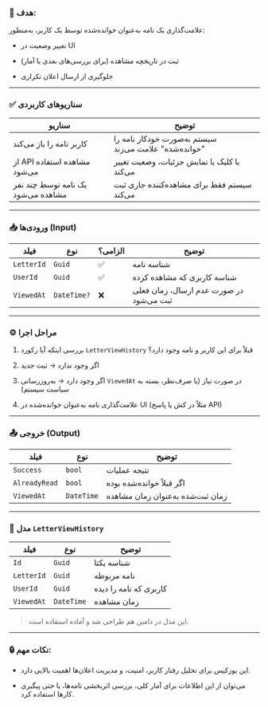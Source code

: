 
### 🎯 هدف:

علامت‌گذاری یک نامه به‌عنوان خوانده‌شده توسط یک کاربر، به‌منظور:

- تغییر وضعیت در UI
    
- ثبت در تاریخچه مشاهده (برای بررسی‌های بعدی یا آمار)
    
- جلوگیری از ارسال اعلان تکراری
    

---

### ✅ سناریوهای کاربردی

|سناریو|توضیح|
|---|---|
|کاربر نامه را باز می‌کند|سیستم به‌صورت خودکار نامه را "خوانده‌شده" علامت می‌زند|
|از API مشاهده استفاده می‌شود|با کلیک یا نمایش جزئیات، وضعیت تغییر می‌کند|
|یک نامه توسط چند نفر مشاهده می‌شود|سیستم فقط برای مشاهده‌کننده جاری ثبت می‌کند|

---

### 📥 ورودی‌ها (Input)

|فیلد|نوع|الزامی؟|توضیح|
|---|---|---|---|
|`LetterId`|`Guid`|✅|شناسه نامه|
|`UserId`|`Guid`|✅|شناسه کاربری که مشاهده کرده|
|`ViewedAt`|`DateTime?`|❌|در صورت عدم ارسال، زمان فعلی ثبت می‌شود|

---

### ⚙️ مراحل اجرا

1. بررسی اینکه آیا رکورد `LetterViewHistory` قبلاً برای این کاربر و نامه وجود دارد؟
    
2. اگر وجود ندارد → ثبت جدید
    
3. اگر وجود دارد → به‌روزرسانی `ViewedAt` در صورت نیاز (یا صرف‌نظر، بسته به سیاست سیستم)
    
4. علامت‌گذاری نامه به‌عنوان خوانده‌شده در UI (مثلاً در کش یا پاسخ API)
    

---

### 📤 خروجی (Output)

|فیلد|نوع|توضیح|
|---|---|---|
|`Success`|`bool`|نتیجه عملیات|
|`AlreadyRead`|`bool`|اگر قبلاً خوانده‌شده بوده|
|`ViewedAt`|`DateTime`|زمان ثبت‌شده به‌عنوان زمان مشاهده|

---

### 🧱 مدل `LetterViewHistory`

|فیلد|نوع|توضیح|
|---|---|---|
|`Id`|`Guid`|شناسه یکتا|
|`LetterId`|`Guid`|نامه مربوطه|
|`UserId`|`Guid`|کاربری که نامه را دیده|
|`ViewedAt`|`DateTime`|زمان مشاهده|

> این مدل در دامین هم طراحی شد و آماده استفاده است.

---

### 🔒 نکات مهم:

- این یوزکیس برای تحلیل رفتار کاربر، امنیت، و مدیریت اعلان‌ها اهمیت بالایی دارد.
    
- می‌توان از این اطلاعات برای آمار کلی، بررسی اثربخشی نامه‌ها، یا حتی پیگیری کارها استفاده کرد.